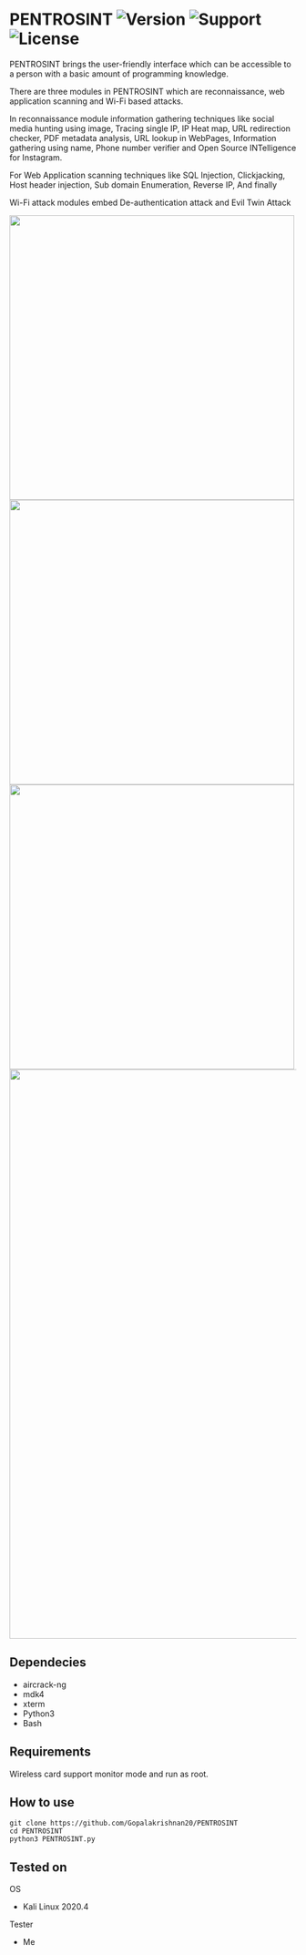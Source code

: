 # PENTROSINT ![Version](https://img.shields.io/badge/PENTROSINT-v1.0-blue) ![Support](https://img.shields.io/badge/Supported%20OS-Linux-red) ![License](https://img.shields.io/badge/Licence-GPL-green)
 PENTROSINT brings the user-friendly interface which can be accessible to a person with a basic amount of programming knowledge.
 
 There are three modules in PENTROSINT which are reconnaissance, web application scanning and Wi-Fi based attacks.

 In reconnaissance module information gathering techniques like social media hunting using image, Tracing single IP, IP Heat map, URL redirection checker, PDF metadata  analysis, URL lookup in WebPages, Information gathering using name, Phone number verifier and Open Source INTelligence for Instagram. 
 
 For Web Application scanning techniques like SQL Injection, Clickjacking, Host header injection, Sub domain Enumeration, Reverse IP, And finally

Wi-Fi attack modules embed De-authentication attack and Evil Twin Attack



<img src="https://user-images.githubusercontent.com/48313492/176611177-2661b269-edf8-466e-81aa-b8fa1c03916a.png" width="500">
<img src="https://user-images.githubusercontent.com/48313492/176610074-45d96e84-f1f2-4246-9957-7138895a6651.png" width="500">
<img src="https://user-images.githubusercontent.com/48313492/176611240-51e8cee5-33f2-4ea7-8e00-ce3881fec4ec.png" width="500">
<img src="https://user-images.githubusercontent.com/48313492/176611283-9a8bc38d-4671-4a86-aa43-551d5c10e3af.png" width="1000">

## Dependecies
- aircrack-ng
- mdk4
- xterm
- Python3
- Bash


## Requirements
Wireless card support monitor mode and run as root.


## How to use
```
git clone https://github.com/Gopalakrishnan20/PENTROSINT
cd PENTROSINT
python3 PENTROSINT.py
```

## Tested on
OS
- Kali Linux 2020.4

Tester
- Me
